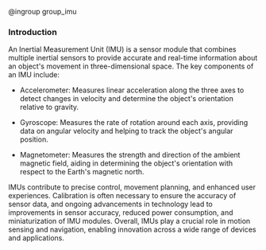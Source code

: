 @ingroup group_imu

### Introduction

An Inertial Measurement Unit (IMU) is a sensor module that combines multiple inertial sensors to provide accurate and real-time information about an object's movement in three-dimensional space. The key components of an IMU include:

- Accelerometer: Measures linear acceleration along the three axes to detect changes in velocity and determine the object's orientation relative to gravity.

- Gyroscope: Measures the rate of rotation around each axis, providing data on angular velocity and helping to track the object's angular position.

- Magnetometer: Measures the strength and direction of the ambient magnetic field, aiding in determining the object's orientation with respect to the Earth's magnetic north.

IMUs contribute to precise control, movement planning, and enhanced user experiences. Calibration is often necessary to ensure the accuracy of sensor data, and ongoing advancements in technology lead to improvements in sensor accuracy, reduced power consumption, and miniaturization of IMU modules. Overall, IMUs play a crucial role in motion sensing and navigation, enabling innovation across a wide range of devices and applications.
